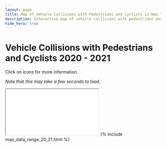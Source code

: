 ```yaml
---
layout: page
title: Map of Vehicle Collisions with Pedestrians and Cyclists in New York City 2020 - 2021
description: Interactive map of vehicle collisions with pedestrians and cyclists in New York City (NYC) 2020 - 2021
hide_hero: true
---
```

# Vehicle Collisions with Pedestrians and Cyclists 2020 - 2021
Click on icons for more information.

_Note that this may take a few seconds to load._
<iframe src="non_motor_map_20_21.html"></iframe>
{% include map_data_range_20_21.html %}
